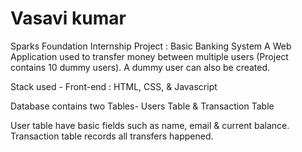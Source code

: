 # Vasavi kumar
Sparks Foundation Internship Project : Basic Banking System
A Web Application used to transfer money between multiple users (Project contains 10 dummy users). A dummy user can also be created.

Stack used - Front-end : HTML, CSS, & Javascript 

Database contains two Tables- Users Table & Transaction Table

User table have basic fields such as name, email & current balance.
Transaction table records all transfers happened.
